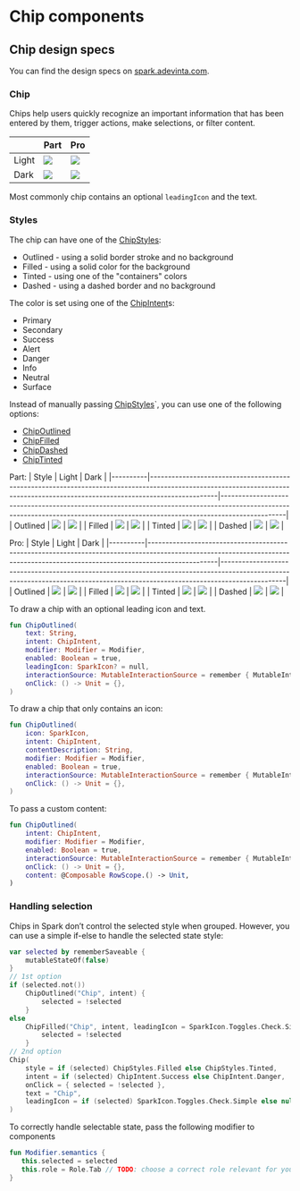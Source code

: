 # Chip components

## Chip design specs

You can find the design specs
on [spark.adevinta.com](https://spark.adevinta.com/1186e1705/p/17568d-chip/b/98915d).

### Chip

Chips help users quickly recognize an important information that has been entered by them, 
trigger actions, make selections, or filter content.

|       | Part                                                                                                                                                                  | Pro                                                                                                                                                                  |
|-------|-----------------------------------------------------------------------------------------------------------------------------------------------------------------------|----------------------------------------------------------------------------------------------------------------------------------------------------------------------|
| Light | ![](../../../../../../../../../spark-screenshot-testing/src/test/snapshots/images/com.adevinta.spark_PreviewScreenshotTests_preview_tests_chips_chips_part_light.png) | ![](../../../../../../../../../spark-screenshot-testing/src/test/snapshots/images/com.adevinta.spark_PreviewScreenshotTests_preview_tests_chips_chips_pro_light.png) |
| Dark  | ![](../../../../../../../../../spark-screenshot-testing/src/test/snapshots/images/com.adevinta.spark_PreviewScreenshotTests_preview_tests_chips_chips_part_dark.png)  | ![](../../../../../../../../../spark-screenshot-testing/src/test/snapshots/images/com.adevinta.spark_PreviewScreenshotTests_preview_tests_chips_chips_pro_dark.png)  |

Most commonly chip contains an optional `leadingIcon` and the text.

### Styles

The chip can have one of the [ChipStyles](ChipStyles.kt):
- Outlined - using a solid border stroke and no background
- Filled - using a solid color for the background
- Tinted - using one of the "containers" colors
- Dashed - using a dashed border and no background

The color is set using one of the [ChipIntent](ChipIntent.kt)s:
- Primary
- Secondary
- Success
- Alert
- Danger
- Info
- Neutral
- Surface

Instead of manually passing [ChipStyles](ChipStyles.kt)`, you can use one of the following options:
- [ChipOutlined](ChipOutlined.kt)
- [ChipFilled](ChipFilled.kt)
- [ChipDashed](ChipDashed.kt)
- [ChipTinted](ChipTinted.kt)

Part:
| Style    | Light                                                                                                                                                                         | Dark                                                                                                                                                                         |
|----------|-------------------------------------------------------------------------------------------------------------------------------------------------------------------------------|------------------------------------------------------------------------------------------------------------------------------------------------------------------------------|
| Outlined | ![](../../../../../../../../../spark-screenshot-testing/src/test/snapshots/images/com.adevinta.spark_PreviewScreenshotTests_preview_tests_chips_chipsoutlined_part_light.png) | ![](../../../../../../../../../spark-screenshot-testing/src/test/snapshots/images/com.adevinta.spark_PreviewScreenshotTests_preview_tests_chips_chipsoutlined_part_dark.png) |
| Filled   | ![](../../../../../../../../../spark-screenshot-testing/src/test/snapshots/images/com.adevinta.spark_PreviewScreenshotTests_preview_tests_chips_chipsfilled_part_light.png)   | ![](../../../../../../../../../spark-screenshot-testing/src/test/snapshots/images/com.adevinta.spark_PreviewScreenshotTests_preview_tests_chips_chipsfilled_part_dark.png)   |
| Tinted   | ![](../../../../../../../../../spark-screenshot-testing/src/test/snapshots/images/com.adevinta.spark_PreviewScreenshotTests_preview_tests_chips_chipstinted_part_light.png)   | ![](../../../../../../../../../spark-screenshot-testing/src/test/snapshots/images/com.adevinta.spark_PreviewScreenshotTests_preview_tests_chips_chipstinted_part_dark.png)   |
| Dashed   | ![](../../../../../../../../../spark-screenshot-testing/src/test/snapshots/images/com.adevinta.spark_PreviewScreenshotTests_preview_tests_chips_chipsdashed_part_light.png)   | ![](../../../../../../../../../spark-screenshot-testing/src/test/snapshots/images/com.adevinta.spark_PreviewScreenshotTests_preview_tests_chips_chipsdashed_part_dark.png)   |

Pro:
| Style | Light | Dark |
|----------|-------------------------------------------------------------------------------------------------------------------------------------------------------------------------------|------------------------------------------------------------------------------------------------------------------------------------------------------------------------------|
| Outlined | ![](../../../../../../../../../spark-screenshot-testing/src/test/snapshots/images/com.adevinta.spark_PreviewScreenshotTests_preview_tests_chips_chipsoutlined_pro_light.png) | ![](../../../../../../../../../spark-screenshot-testing/src/test/snapshots/images/com.adevinta.spark_PreviewScreenshotTests_preview_tests_chips_chipsoutlined_pro_dark.png) |
| Filled | ![](../../../../../../../../../spark-screenshot-testing/src/test/snapshots/images/com.adevinta.spark_PreviewScreenshotTests_preview_tests_chips_chipsfilled_pro_light.png)   | ![](../../../../../../../../../spark-screenshot-testing/src/test/snapshots/images/com.adevinta.spark_PreviewScreenshotTests_preview_tests_chips_chipsfilled_pro_dark.png)   |
| Tinted | ![](../../../../../../../../../spark-screenshot-testing/src/test/snapshots/images/com.adevinta.spark_PreviewScreenshotTests_preview_tests_chips_chipstinted_pro_light.png)   | ![](../../../../../../../../../spark-screenshot-testing/src/test/snapshots/images/com.adevinta.spark_PreviewScreenshotTests_preview_tests_chips_chipstinted_pro_dark.png)   |
| Dashed | ![](../../../../../../../../../spark-screenshot-testing/src/test/snapshots/images/com.adevinta.spark_PreviewScreenshotTests_preview_tests_chips_chipsdashed_pro_light.png)   | ![](../../../../../../../../../spark-screenshot-testing/src/test/snapshots/images/com.adevinta.spark_PreviewScreenshotTests_preview_tests_chips_chipsdashed_pro_dark.png)   |

To draw a chip with an optional leading icon and text.
```kotlin
fun ChipOutlined(
    text: String,
    intent: ChipIntent,
    modifier: Modifier = Modifier,
    enabled: Boolean = true,
    leadingIcon: SparkIcon? = null,
    interactionSource: MutableInteractionSource = remember { MutableInteractionSource() },
    onClick: () -> Unit = {},
)
```

To draw a chip that only contains an icon:

```kotlin
fun ChipOutlined(
    icon: SparkIcon,
    intent: ChipIntent,
    contentDescription: String,
    modifier: Modifier = Modifier,
    enabled: Boolean = true,
    interactionSource: MutableInteractionSource = remember { MutableInteractionSource() },
    onClick: () -> Unit = {},
)
```

To pass a custom content:

```kotlin
fun ChipOutlined(
    intent: ChipIntent,
    modifier: Modifier = Modifier,
    enabled: Boolean = true,
    interactionSource: MutableInteractionSource = remember { MutableInteractionSource() },
    onClick: () -> Unit = {},
    content: @Composable RowScope.() -> Unit,
)
```

### Handling selection
Chips in Spark don’t control the selected style when grouped.
However, you can use a simple if-else to handle the selected state style:

```kotlin
var selected by rememberSaveable {
    mutableStateOf(false)
}
// 1st option
if (selected.not())
    ChipOutlined("Chip", intent) {
        selected = !selected
    }
else
    ChipFilled("Chip", intent, leadingIcon = SparkIcon.Toggles.Check.Simple) {
        selected = !selected
    }
// 2nd option
Chip(
    style = if (selected) ChipStyles.Filled else ChipStyles.Tinted,
    intent = if (selected) ChipIntent.Success else ChipIntent.Danger,
    onClick = { selected = !selected },
    text = "Chip",
    leadingIcon = if (selected) SparkIcon.Toggles.Check.Simple else null
)
```

To correctly handle selectable state, pass the following modifier to components 
 ```kotlin
fun Modifier.semantics {
    this.selected = selected
    this.role = Role.Tab // TODO: choose a correct role relevant for your use case
}
```
